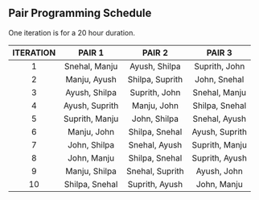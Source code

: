 ## Pair Programming Schedule

One iteration is for a 20 hour duration.

| ITERATION   |  PAIR 1  | PAIR 2  | PAIR 3 |
| :--------:  |:----: |:---------------:| :-----------:| 
| 1           | Snehal, Manju   | Ayush, Shilpa     | Suprith, John    | 
| 2           | Manju, Ayush    | Shilpa, Suprith   | John, Snehal     | 
| 3           | Ayush, Shilpa   | Suprith, John     | Snehal, Manju    | 
| 4           | Ayush, Suprith  | Manju, John       | Shilpa, Snehal   | 
| 5           | Suprith, Manju  | John, Shilpa      | Snehal, Ayush    | 
| 6           | Manju, John     | Shilpa, Snehal    | Ayush, Suprith   | 
| 7           | John, Shilpa    | Snehal, Ayush     | Suprith, Manju   | 
| 8           | John, Manju     | Shilpa, Snehal    | Suprith, Ayush   | 
| 9           | Manju, Shilpa   | Snehal, Suprith   | Ayush, John      | 
| 10          | Shilpa, Snehal  | Suprith, Ayush    | John, Manju      | 

